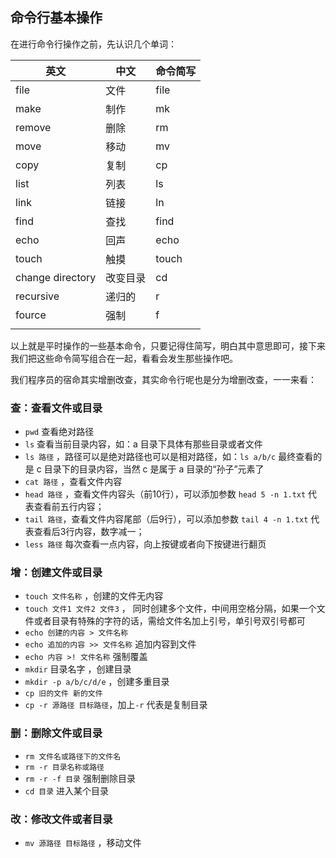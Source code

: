## 命令行基本操作

在进行命令行操作之前，先认识几个单词：

| 英文             | 中文     | 命令简写 |
| ---------------- | -------- | -------- |
| file             | 文件     | file     |
| make             | 制作     | mk       |
| remove           | 删除     | rm       |
| move             | 移动     | mv       |
| copy             | 复制     | cp       |
| list             | 列表     | ls       |
| link             | 链接     | ln       |
| find             | 查找     | find     |
| echo             | 回声     | echo     |
| touch            | 触摸     | touch    |
| change directory | 改变目录 | cd       |
| recursive        | 递归的   | r        |
| fource           | 强制     | f        |
|                  |          |          |

以上就是平时操作的一些基本命令，只要记得住简写，明白其中意思即可，接下来我们把这些命令简写组合在一起，看看会发生那些操作吧。

我们程序员的宿命其实增删改查，其实命令行呢也是分为增删改查，一一来看：

###  查：查看文件或目录

* `pwd` 查看绝对路径
* `ls` 查看当前目录内容，如：a 目录下具体有那些目录或者文件
* `ls 路径` ，路径可以是绝对路径也可以是相对路径，如：`ls a/b/c`  最终查看的是 c 目录下的目录内容，当然 c 是属于 a 目录的“孙子”元素了
* `cat 路径` ，查看文件内容
* `head 路径` ，查看文件内容头（前10行），可以添加参数 `head 5 -n 1.txt` 代表查看前五行内容；
* `tail 路径`，查看文件内容尾部（后9行），可以添加参数 `tail 4 -n 1.txt` 代表查看后3行内容，数字减一；
* `less 路径` 每次查看一点内容，向上按键或者向下按键进行翻页

### 增：创建文件或目录

* `touch 文件名称` ，创建的文件无内容
* `touch 文件1 文件2 文件3` ， 同时创建多个文件，中间用空格分隔，如果一个文件或者目录有特殊的字符的话，需给文件名加上引号，单引号双引号都可
* `echo 创建的内容 > 文件名称`
* `echo 追加的内容 >> 文件名称` 追加内容到文件
* `echo 内容 >! 文件名称` 强制覆盖
* `mkdir` 目录名字 ，创建目录
* `mkdir -p a/b/c/d/e` ，创建多重目录
* `cp 旧的文件 新的文件`
* `cp -r 源路径 目标路径`，加上`-r` 代表是复制目录

### 删：删除文件或目录

* `rm 文件名或路径下的文件名` 
* `rm -r 目录名称或路径`
* `rm -r -f 目录` 强制删除目录
* `cd 目录` 进入某个目录 

### 改：修改文件或者目录

* `mv 源路径 目标路径` ，移动文件